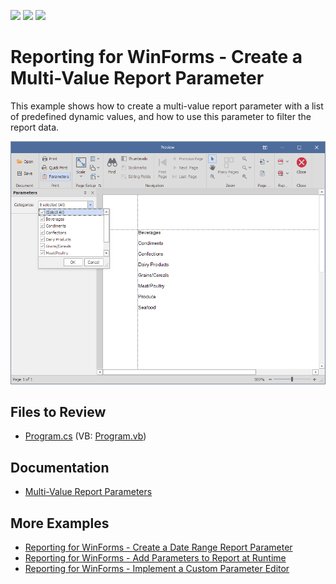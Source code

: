 <!-- default badges list -->
![](https://img.shields.io/endpoint?url=https://codecentral.devexpress.com/api/v1/VersionRange/378385360/22.2.2%2B)
[![](https://img.shields.io/badge/Open_in_DevExpress_Support_Center-FF7200?style=flat-square&logo=DevExpress&logoColor=white)](https://supportcenter.devexpress.com/ticket/details/T1020321)
[![](https://img.shields.io/badge/📖_How_to_use_DevExpress_Examples-e9f6fc?style=flat-square)](https://docs.devexpress.com/GeneralInformation/403183)
<!-- default badges end -->
# Reporting for WinForms - Create a Multi-Value Report Parameter

This example shows how to create a multi-value report parameter with a list of predefined dynamic values, and how to use this parameter to filter the report data.

![Multi-Value Report Parameter](Images/screenshot.png)

## Files to Review

* [Program.cs](./CS/Program.cs) (VB: [Program.vb](./VB/Program.vb))

## Documentation

* [Multi-Value Report Parameters](https://docs.devexpress.com/XtraReports/9998/detailed-guide-to-devexpress-reporting/use-report-parameters/multi-value-report-parameters)

## More Examples

* [Reporting for WinForms - Create a Date Range Report Parameter](https://github.com/DevExpress-Examples/reporting-winforms-parameter-daterange)
* [Reporting for WinForms - Add Parameters to Report at Runtime](https://github.com/DevExpress-Examples/reporting-winforms-add-report-parameters)
* [Reporting for WinForms - Implement a Custom Parameter Editor](https://github.com/DevExpress-Examples/reporting-winforms-implement-custom-parameter-editor)
